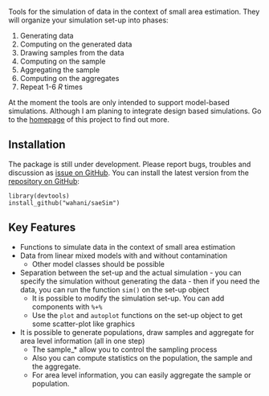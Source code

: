 Tools for the simulation of data in the context of small area estimation. They will organize your simulation set-up into phases:
  1. Generating data 
  2. Computing on the generated data
  3. Drawing samples from the data
  4. Computing on the sample
  5. Aggregating the sample
  6. Computing on the aggregates
  7. Repeat 1-6 *R* times

At the moment the tools are only intended to support model-based simulations. Although I am planing to integrate design based simulations. Go to the [homepage](http://wahani.github.io/saeSim/) of this project to find out more.

## Installation

The package is still under development. Please report bugs, troubles and discussion as [issue on GitHub](https://github.com/wahani/saeSim/issues). You can install the latest version from the [repository on GitHub](https://www.github.com/wahani/saeSim):

```
library(devtools)
install_github("wahani/saeSim")
```

## Key Features

- Functions to simulate data in the context of small area estimation
- Data from linear mixed models with and without contamination
  - Other model classes should be possible
- Separation between the set-up and the actual simulation - you can specify the simulation without generating the data - then if you need the data, you can run the function `sim()` on the set-up object
  - It is possible to modify the simulation set-up. You can add components with `%+%`
  - Use the `plot` and `autoplot` functions on the set-up object to get some scatter-plot like graphics
- It is possible to generate populations, draw samples and aggregate for area level information (all in one step)
  - The sample_* allow you to control the sampling process
  - Also you can compute statistics on the population, the sample and the aggregate.
  - For area level information, you can easily aggregate the sample or population.
